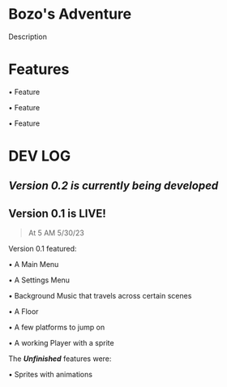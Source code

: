 # Bozo's Adventure
Description

# Features

• Feature

• Feature

• Feature

# DEV LOG

## _Version 0.2 is currently being developed_




## Version 0.1 is LIVE!
>At 5 AM 5/30/23
  
Version 0.1 featured:

• A Main Menu

• A Settings Menu

• Background Music that travels across certain scenes

• A Floor

• A few platforms to jump on

• A working Player with a sprite


The **_Unfinished_** features were:

• Sprites with animations
